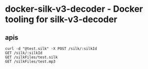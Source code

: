 # docker-silk-v3-decoder - Docker tooling for silk-v3-decoder
## apis
```
curl -d "@test.silk" -X POST /silk/:silkId
GET /silk/:silkId
GET /silkFiles/test.silk
GET /silkFiles/test.mp3
```

